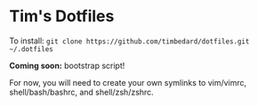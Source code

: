 # Tim's Dotfiles
To install: `git clone https://github.com/timbedard/dotfiles.git ~/.dotfiles`

**Coming soon:** bootstrap script!

For now, you will need to create your own symlinks to vim/vimrc, shell/bash/bashrc, and shell/zsh/zshrc.
